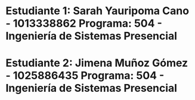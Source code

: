 # Estudiante 1: Sarah Yauripoma Cano - 1013338862 Programa: 504 - Ingeniería de Sistemas Presencial
# Estudiante 2: Jimena Muñoz Gómez - 1025886435 Programa: 504 - Ingeniería de Sistemas Presencial
